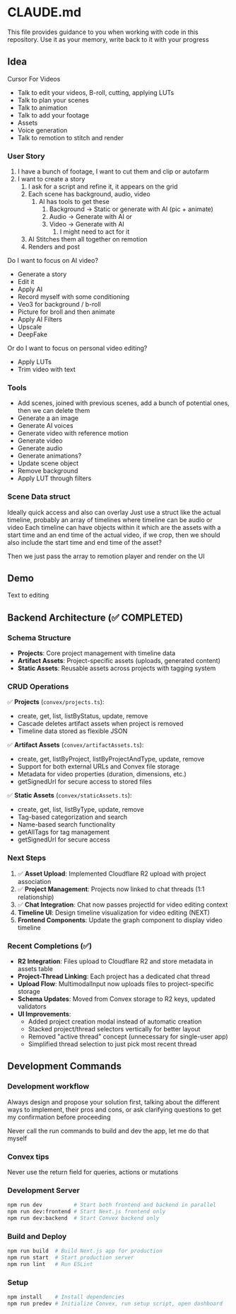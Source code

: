 # CLAUDE.md

This file provides guidance to you when working with code in this repository.
Use it as your memory, write back to it with your progress

## Idea

Cursor For Videos
- Talk to edit your videos, B-roll, cutting, applying LUTs
- Talk to plan your scenes
- Talk to animation
- Talk to add your footage
- Assets
- Voice generation
- Talk to remotion to stitch and render

### User Story

1. I have a bunch of footage, I want to cut them and clip or autofarm
2. I want to create a story
    1. I ask for a script and refine it, it appears on the grid
    2. Each scene has background, audio, video
        1. AI has tools to get these
            1. Background → Static or generate with AI (pic + animate)
            2. Audio → Generate with AI or 
            3. Video → Generate with AI
                1. I might need to act for it
    3. AI Stitches them all together on remotion
    4. Renders and post

Do I want to focus on AI video?

- Generate a story
- Edit it
- Apply AI
- Record myself with some conditioning
- Veo3 for background / b-roll
- Picture for broll and then animate
- Apply AI Filters
- Upscale
- DeepFake

Or do I want to focus on personal video editing?

- Apply LUTs
- Trim video with text

### Tools

- Add scenes, joined with previous scenes, add a bunch of potential ones, then we can delete them
- Generate a an image
- Generate AI voices
- Generate video with reference motion
- Generate video
- Generate audio
- Generate animations?
- Update scene object
- Remove background
- Apply LUT through filters

### Scene Data struct

Ideally quick access and also can overlay
Just use a struct like the actual timeline, probably an array of timelines where timeline can be audio or video
Each timeline can have objects within it which are the assets with a start time and an end time of the actual video, if we crop, then we should also include the start time and end time of the asset?

Then we just pass the array to remotion player and render on the UI

## Demo

Text to editing

## Backend Architecture (✅ COMPLETED)

### Schema Structure
- **Projects**: Core project management with timeline data
- **Artifact Assets**: Project-specific assets (uploads, generated content)
- **Static Assets**: Reusable assets across projects with tagging system

### CRUD Operations
✅ **Projects** (`convex/projects.ts`):
- create, get, list, listByStatus, update, remove
- Cascade deletes artifact assets when project is removed
- Timeline data stored as flexible JSON

✅ **Artifact Assets** (`convex/artifactAssets.ts`):
- create, get, listByProject, listByProjectAndType, update, remove
- Support for both external URLs and Convex file storage
- Metadata for video properties (duration, dimensions, etc.)
- getSignedUrl for secure access to stored files

✅ **Static Assets** (`convex/staticAssets.ts`):
- create, get, list, listByType, update, remove
- Tag-based categorization and search
- Name-based search functionality
- getAllTags for tag management
- getSignedUrl for secure access

### Next Steps  
1. ✅ **Asset Upload**: Implemented Cloudflare R2 upload with project association
2. ✅ **Project Management**: Projects now linked to chat threads (1:1 relationship)
3. ✅ **Chat Integration**: Chat now passes projectId for video editing context
4. **Timeline UI**: Design timeline visualization for video editing (NEXT)
5. **Frontend Components**: Update the graph component to display video timeline

### Recent Completions (✅)
- **R2 Integration**: Files upload to Cloudflare R2 and store metadata in assets table
- **Project-Thread Linking**: Each project has a dedicated chat thread
- **Upload Flow**: MultimodalInput now uploads files to project-specific storage
- **Schema Updates**: Moved from Convex storage to R2 keys, updated validators
- **UI Improvements**: 
  - Added project creation modal instead of automatic creation
  - Stacked project/thread selectors vertically for better layout
  - Removed "active thread" concept (unnecessary for single-user app)
  - Simplified thread selection to just pick most recent thread

## Development Commands

### Development workflow
Always design and propose your solution first, talking about the different ways to implement, their pros and cons, or ask clarifying questions to get my confirmation before proceeding

Never call the run commands to build and dev the app, let me do that myself

### Convex tips
Never use the return field for queries, actions or mutations

### Development Server
```bash
npm run dev          # Start both frontend and backend in parallel
npm run dev:frontend # Start Next.js frontend only
npm run dev:backend  # Start Convex backend only
```

### Build and Deploy
```bash
npm run build  # Build Next.js app for production
npm run start  # Start production server
npm run lint   # Run ESLint
```

### Setup
```bash
npm install    # Install dependencies
npm run predev # Initialize Convex, run setup script, open dashboard
```